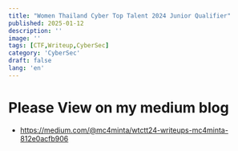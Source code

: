```yaml
---
title: "Women Thailand Cyber Top Talent 2024 Junior Qualifier"
published: 2025-01-12
description: ''
image: ''
tags: [CTF,Writeup,CyberSec]
category: 'CyberSec'
draft: false 
lang: 'en'
---
```


# Please View on my medium blog

- <https://medium.com/@mc4minta/wtctt24-writeups-mc4minta-812e0acfb906>
